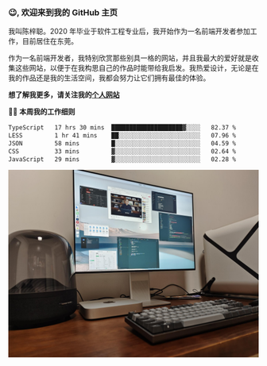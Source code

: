 ### 😉, 欢迎来到我的 GitHub 主页

我叫陈梓聪。2020 年毕业于软件工程专业后，我开始作为一名前端开发者参加工作，目前居住在东莞。

作为一名前端开发者，我特别欣赏那些别具一格的网站，并且我最大的爱好就是收集这些网站，以便于在我构思自己的作品时能带给我启发。我热爱设计，无论是在我的作品还是我的生活空间，我都会努力让它们拥有最佳的体验。

**想了解我更多，请关注我的[个人网站](https://leoku.top)**

🧑‍💻 **本周我的工作细则**
<!--START_SECTION:waka-->
```text
TypeScript   17 hrs 30 mins  ████████████████████▓░░░░   82.37 % 
LESS         1 hr 41 mins    ██░░░░░░░░░░░░░░░░░░░░░░░   07.96 % 
JSON         58 mins         █░░░░░░░░░░░░░░░░░░░░░░░░   04.59 % 
CSS          33 mins         ▓░░░░░░░░░░░░░░░░░░░░░░░░   02.64 % 
JavaScript   29 mins         ▓░░░░░░░░░░░░░░░░░░░░░░░░   02.28 % 
```
<!--END_SECTION:waka-->

![desktop](./mine.jpg)
